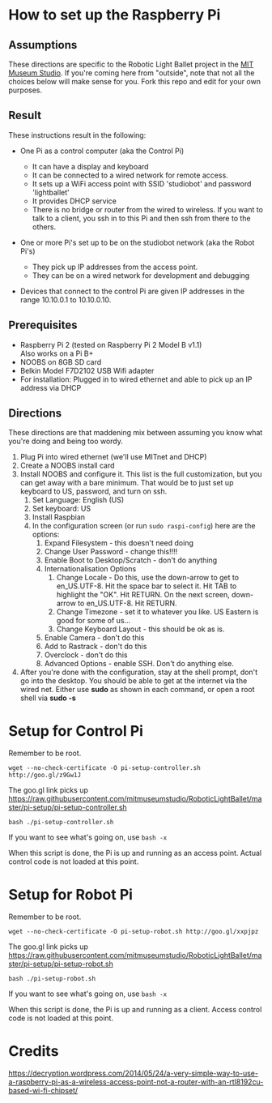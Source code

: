 # How to set up the Raspberry Pi

## Assumptions
These directions are specific to the Robotic Light Ballet project in the [MIT Museum Studio](http://mitmuseumstudio.mit.edu). If you're coming here from "outside", note that not all the choices below will make sense for you. Fork this repo and edit for your own purposes.

## Result
These instructions result in the following:

* One Pi as a control computer (aka the Control Pi)
	* It can have a display and keyboard
	* It can be connected to a wired network for remote access.
	* It sets up a WiFi access point with SSID 'studiobot' and password 'lightballet'
	* It provides DHCP service
	* There is no bridge or router from the wired to wireless. If you want to talk to a client, you ssh in to this Pi and then ssh from there to the others.

* One or more Pi's set up to be on the studiobot network (aka the Robot Pi's)
	* They pick up IP addresses from the access point.
	* They can be on a wired network for development and debugging

* Devices that connect to the control Pi are given IP addresses in the range 10.10.0.1 to 10.10.0.10.

## Prerequisites
* Raspberry Pi 2 (tested on Raspberry Pi 2 Model B v1.1)  
Also works on a Pi B+
* NOOBS on 8GB SD card
* Belkin Model F7D2102 USB Wifi adapter
* For installation: Plugged in to wired ethernet and able to pick up an IP address via DHCP

## Directions

These directions are that maddening mix between assuming you know what you're doing and being too wordy.

1. Plug Pi into wired ethernet (we'll use MITnet and DHCP)
1. Create a NOOBS install card
1. Install NOOBS and configure it. This list is the full customization, but you can get away with a bare minimum. That would be to just set up keyboard to US, password, and turn on ssh.
	1. Set Language: English (US)
	1. Set keyboard: US
	1. Install Raspbian
	1. In the configuration screen (or run ``sudo raspi-config``) here are the options:
		1. Expand Filesystem - this doesn't need doing
		1. Change User Password - change this!!!!
		1. Enable Boot to Desktop/Scratch - don't do anything
		1. Internationalisation Options
			1. Change Locale - Do this, use the down-arrow to get to en_US.UTF-8. Hit the space bar to select it. Hit TAB to highlight the "OK". Hit RETURN. On the next screen, down-arrow to en_US.UTF-8. Hit RETURN.
			1. Change Timezone - set it to whatever you like. US Eastern is good for some of us...
			1. Change Keyboard Layout - this should be ok as is.
		1. Enable Camera - don't do this
		1. Add to Rastrack - don't do this
		1. Overclock - don't do this
		1. Advanced Options - enable SSH. Don't do anything else.
1. After you're done with the configuration, stay at the shell prompt, don't go into the desktop. You should be able to get at the internet via the wired net. Either use **sudo** as shown in each command, or open a root shell via **sudo -s**   
 
# Setup for Control Pi

Remember to be root.

``wget --no-check-certificate -O pi-setup-controller.sh http://goo.gl/z9Gw1J``

The goo.gl link picks up https://raw.githubusercontent.com/mitmuseumstudio/RoboticLightBallet/master/pi-setup/pi-setup-controller.sh

``bash ./pi-setup-controller.sh``

If you want to see what's going on, use ``bash -x``

When this script is done, the Pi is up and running as an access point. Actual control code is not loaded at this point.

# Setup for Robot Pi

Remember to be root.

``wget --no-check-certificate -O pi-setup-robot.sh http://goo.gl/xxpjpz``

The goo.gl link picks up https://raw.githubusercontent.com/mitmuseumstudio/RoboticLightBallet/master/pi-setup/pi-setup-robot.sh

``bash ./pi-setup-robot.sh``

If you want to see what's going on, use ``bash -x``

When this script is done, the Pi is up and running as a client. Access control code is not loaded at this point.


# Credits  
https://decryption.wordpress.com/2014/05/24/a-very-simple-way-to-use-a-raspberry-pi-as-a-wireless-access-point-not-a-router-with-an-rtl8192cu-based-wi-fi-chipset/